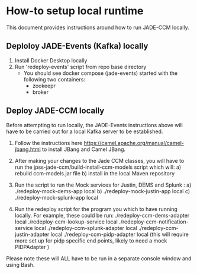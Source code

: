 # How-to setup local runtime

This document provides instructions around how to run JADE-CCM locally.

## Deploloy JADE-Events (Kafka) locally

1. Install Docker Desktop locally
2. Run 'redeploy-events' script from repo base directory
    - You should see docker compose (jade-events) started with the following two containers:
        - zookeepr
        - broker

## Deploy JADE-CCM locally
Before attempting to run locally, the JADE-Events instructions above will have to be carried out for a local Kafka server to be established. 

1. Follow the instructions here https://camel.apache.org/manual/camel-jbang.html to install JBang and Camel JBang.

2. After making your changes to the Jade CCM classes, you will have to run the jpss-jade-ccm/build-install-ccm-models script which will:
    a) rebuild ccm-models.jar file
    b) install in the local Maven repository

3. Run the script to run the Mock services for Justin, DEMS and Splunk : 
    a) ./redeploy-mock-dems-app local
    b) ./redeploy-mock-justin-app local
    c) ./redeploy-mock-splunk-app local

4. Run the redeploy script for the program you which to have running locally. For example, these could be run: 
./redeploy-ccm-dems-adapter local
./redeploy-ccm-lookup-service local
./redeploy-ccm-notification-service local
./redeploy-ccm-splunk-adapter local
./redeploy-ccm-justin-adapter local
./redeploy-ccm-pidp-adapter local (this will require more set up for pidp specific end points, likely to need a mock PIDPAdapter )


Please note these will ALL have to be run in a separate console window and using Bash. 

